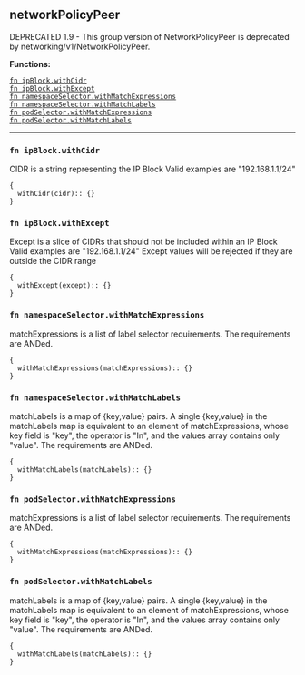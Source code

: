 
## networkPolicyPeer
DEPRECATED 1.9 - This group version of NetworkPolicyPeer is deprecated by networking/v1/NetworkPolicyPeer.

**Functions:**

[`fn ipBlock.withCidr`](#fn-ipblockwithcidr)  
[`fn ipBlock.withExcept`](#fn-ipblockwithexcept)  
[`fn namespaceSelector.withMatchExpressions`](#fn-namespaceselectorwithmatchexpressions)  
[`fn namespaceSelector.withMatchLabels`](#fn-namespaceselectorwithmatchlabels)  
[`fn podSelector.withMatchExpressions`](#fn-podselectorwithmatchexpressions)  
[`fn podSelector.withMatchLabels`](#fn-podselectorwithmatchlabels)  

---


### `fn ipBlock.withCidr`
CIDR is a string representing the IP Block Valid examples are "192.168.1.1/24"
```jsonnet
{
  withCidr(cidr):: {}
}
```

### `fn ipBlock.withExcept`
Except is a slice of CIDRs that should not be included within an IP Block Valid examples are "192.168.1.1/24" Except values will be rejected if they are outside the CIDR range
```jsonnet
{
  withExcept(except):: {}
}
```

### `fn namespaceSelector.withMatchExpressions`
matchExpressions is a list of label selector requirements. The requirements are ANDed.
```jsonnet
{
  withMatchExpressions(matchExpressions):: {}
}
```

### `fn namespaceSelector.withMatchLabels`
matchLabels is a map of {key,value} pairs. A single {key,value} in the matchLabels map is equivalent to an element of matchExpressions, whose key field is "key", the operator is "In", and the values array contains only "value". The requirements are ANDed.
```jsonnet
{
  withMatchLabels(matchLabels):: {}
}
```

### `fn podSelector.withMatchExpressions`
matchExpressions is a list of label selector requirements. The requirements are ANDed.
```jsonnet
{
  withMatchExpressions(matchExpressions):: {}
}
```

### `fn podSelector.withMatchLabels`
matchLabels is a map of {key,value} pairs. A single {key,value} in the matchLabels map is equivalent to an element of matchExpressions, whose key field is "key", the operator is "In", and the values array contains only "value". The requirements are ANDed.
```jsonnet
{
  withMatchLabels(matchLabels):: {}
}
```

